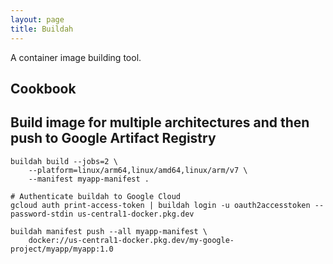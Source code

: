 ```yaml
---
layout: page
title: Buildah
---
```


A container image building tool.

## Cookbook

## Build image for multiple architectures and then push to Google Artifact Registry

```shell
buildah build --jobs=2 \
    --platform=linux/arm64,linux/amd64,linux/arm/v7 \
    --manifest myapp-manifest .

# Authenticate buildah to Google Cloud
gcloud auth print-access-token | buildah login -u oauth2accesstoken --password-stdin us-central1-docker.pkg.dev

buildah manifest push --all myapp-manifest \
    docker://us-central1-docker.pkg.dev/my-google-project/myapp/myapp:1.0
```

